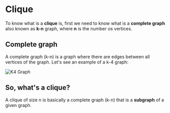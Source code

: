 # Clique

To know what is a **clique** is, first we need to know what is a **complete graph** also known as **k-n** graph,
where **n** is the number os vertices.

## Complete graph

A complete graph (k-n) is a graph where there are edges between all vertices of the graph. Let's see an example of a k-4 graph:

![K4 Graph](/images/k4_graph.bmp)

## So, what's a clique?

A clique of size n is basically a complete graph (k-n) that is a **subgraph** of a given graph.
